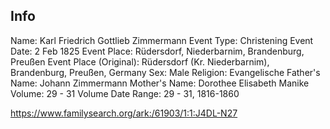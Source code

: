 ## Info

Name:	Karl Friedrich Gottlieb Zimmermann
Event Type:	Christening
Event Date:	2 Feb 1825
Event Place:	Rüdersdorf, Niederbarnim, Brandenburg, Preußen
Event Place (Original):	Rüdersdorf (Kr. Niederbarnim), Brandenburg, Preußen, Germany
Sex:	Male
Religion:	Evangelische
Father's Name:	Johann Zimmermann
Mother's Name:	Dorothee Elisabeth Manike
Volume:	29 - 31
Volume Date Range:	29 - 31, 1816-1860

https://www.familysearch.org/ark:/61903/1:1:J4DL-N27
